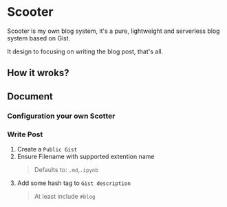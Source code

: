 # Scooter
Scooter is my own blog system, it's a pure, lightweight and serverless blog system based on Gist.

It design to focusing on writing the blog post, that's all.

## How it wroks?
## Document
### Configuration your own Scotter
### Write Post
1. Create a `Public Gist`
2. Ensure Filename with supported extention name
    > Defaults to: `.md`,`.ipynb`  
3. Add some hash tag to `Gist description`
    > At least include `#blog`


